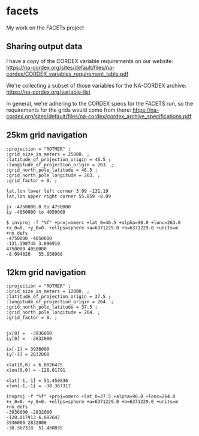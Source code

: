 # facets
My work on the FACETs project

Sharing output data
-------------------

I have a copy of the CORDEX variable requirements on our website:
https://na-cordex.org/sites/default/files/na-cordex/CORDEX_variables_requirement_table.pdf

We're collecting a subset of those variables for the NA-CORDEX archive:
https://na-cordex.org/variable-list

In general, we're adhering to the CORDEX specs for the FACETS run, so
the requirements for the grids would come from there:
https://na-cordex.org/sites/default/files/na-cordex/cordex_archive_specifications.pdf



25km grid navigation
--------------------

```
:projection = "ROTMER" ;
:grid_size_in_meters = 25000. ;
:latitude_of_projection_origin = 46.5 ;
:longitude_of_projection_origin = 263. ;
:grid_north_pole_latitude = 46.5 ;
:grid_north_pole_longitude = 263. ;
:grid_factor = 0. ;

lat,lon lower left corner 3.09 -131.19
lat,lon upper right corner 55.859 -8.09

jx -4750000.0 to 4750000
iy -4050000 to 4050000

$ invproj -f "%f" +proj=omerc +lat_0=46.5 +alpha=90.0 +lonc=263.0 +x_0=0. +y_0=0. +ellps=sphere +a=6371229.0 +b=6371229.0 +units=m +no_defs
-4750000 -4050000
-131.190746	3.096919
4750000 4050000
-8.094820	55.858988
```

12km grid navigation
--------------------

```
:projection = "ROTMER" ;
:grid_size_in_meters = 12000. ;
:latitude_of_projection_origin = 37.5 ;
:longitude_of_projection_origin = 264. ;
:grid_north_pole_latitude = 37.5 ;
:grid_north_pole_longitude = 264. ;
:grid_factor = 0. ;


jx[0] =  -3936000
iy[0] =  -2832000

ix[-1] = 3936000
iy[-1] = 2832000

xlat[0,0] = 6.8826475
xlon[0,0] = -128.01791

xlat[-1,-1] = 51.450836
xlon[-1,-1] = -38.367317

invproj -f "%f" +proj=omerc +lat_0=37.5 +alpha=90.0 +lonc=264.0 +x_0=0. +y_0=0. +ellps=sphere +a=6371229.0 +b=6371229.0 +units=m +no_defs
-3936000 -2832000
-128.017913 6.882647
3936000 2832000
-38.367318  51.450835
```

